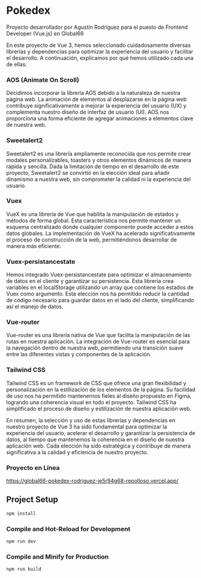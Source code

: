 # Pokedex
Proyecto desarrollador por Agustín Rodríguez para el puesto de Frontend Developer (Vue.js) en Global66

En este proyecto de Vue 3, hemos seleccionado cuidadosamente diversas librerías y dependencias para optimizar la experiencia del usuario y facilitar el desarrollo. A continuación, explicamos por qué hemos utilizado cada una de ellas:

### AOS (Animate On Scroll)
Decidimos incorporar la librería AOS debido a la naturaleza de nuestra página web. La animación de elementos al desplazarse en la página web contribuye significativamente a mejorar la experiencia del usuario (UX) y complementa nuestro diseño de interfaz de usuario (UI). AOS nos proporciona una forma eficiente de agregar animaciones a elementos clave de nuestra web.

### Sweetalert2
Sweetalert2 es una librería ampliamente reconocida que nos permite crear modales personalizables, toasters y otros elementos dinámicos de manera rápida y sencilla. Dada la limitación de tiempo en el desarrollo de este proyecto, Sweetalert2 se convirtió en la elección ideal para añadir dinamismo a nuestra web, sin comprometer la calidad ni la experiencia del usuario.

### Vuex
VueX es una librería de Vue que habilita la manipulación de estados y métodos de forma global. Esta característica nos permite mantener un esquema centralizado donde cualquier componente puede acceder a estos datos globales. La implementación de VueX ha acelerado significativamente el proceso de construcción de la web, permitiéndonos desarrollar de manera más eficiente.

### Vuex-persistancestate
Hemos integrado Vuex-persistancestate para optimizar el almacenamiento de datos en el cliente y garantizar su persistencia. Esta librería crea variables en el localStorage utilizando un array que contiene los estados de Vuex como argumento. Esta elección nos ha permitido reducir la cantidad de código necesario para guardar datos en el lado del cliente, simplificando así el manejo de datos.

### Vue-router
Vue-router es una librería nativa de Vue que facilita la manipulación de las rutas en nuestra aplicación. La integración de Vue-router es esencial para la navegación dentro de nuestra web, permitiendo una transición suave entre las diferentes vistas y componentes de la aplicación.

### Tailwind CSS
Tailwind CSS es un framework de CSS que ofrece una gran flexibilidad y personalización en la estilización de los elementos de la página. Su facilidad de uso nos ha permitido mantenernos fieles al diseño propuesto en Figma, logrando una coherencia visual en todo el proyecto. Tailwind CSS ha simplificado el proceso de diseño y estilización de nuestra aplicación web.

En resumen, la selección y uso de estas librerías y dependencias en nuestro proyecto de Vue 3 ha sido fundamental para optimizar la experiencia del usuario, acelerar el desarrollo y garantizar la persistencia de datos, al tiempo que mantenemos la coherencia en el diseño de nuestra aplicación web. Cada elección ha sido estratégica y contribuye de manera significativa a la calidad y eficiencia de nuestro proyecto.

### Proyecto en Línea
https://global66-pokedex-rodriguez-je5r94g68-repolloso.vercel.app/

## Project Setup

```sh
npm install
```

### Compile and Hot-Reload for Development

```sh
npm run dev
```

### Compile and Minify for Production

```sh
npm run build
```
